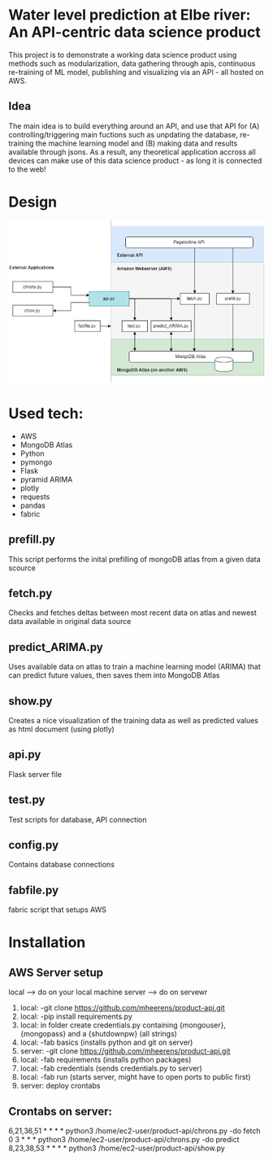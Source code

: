 # Water level prediction at Elbe river: An API-centric data science product
This project is to demonstrate a working data science product using methods such as
modularization, data gathering through apis, continuous re-training of ML model, publishing
and visualizing via an API - all hosted on AWS. 
## Idea
The main idea is to build everything around an API, and use that API for
(A) controlling/triggering main fuctions such as unpdating the database, re-training the 
machine learning model and (B) making data and results available through jsons.
As a result, any theoretical application accross all devices can make use of 
this data science product - as long it is connected to the web!
# Design
![alt text](overview.png)
# Used tech:
- AWS
- MongoDB Atlas
- Python
- pymongo
- Flask
- pyramid ARIMA
- plotly
- requests
- pandas
- fabric
## prefill.py
This script performs the inital prefilling of mongoDB atlas from a given data scource
## fetch.py
Checks and fetches deltas between most recent data on atlas and newest data 
available in original data source
## predict_ARIMA.py
Uses available data on atlas to train a machine learning model (ARIMA) that can predict
future values, then saves them into MongoDB Atlas
## show.py
Creates a nice visualization of the training data as well as predicted values
as html document (using plotly)
## api.py
Flask server file
## test.py
Test scripts for database, API connection
## config.py
Contains database connections
## fabfile.py
fabric script that setups AWS
# Installation
## AWS Server setup
local --> do on your local machine
server --> do on servewr
1. local: -git clone https://github.com/mheerens/product-api.git
2. local: -pip install requirements.py
3. local: in folder create credentials.py containing {mongouser}, {mongopass} and a {shutdownpw} (all strings)
4. local: -fab basics (installs python and git on server)
5. server: -git clone https://github.com/mheerens/product-api.git
6. local: -fab requirements (installs python packages)
6. local: -fab credentials (sends credentials.py to server)
7. local: -fab run (starts server, might have to open ports to public first)
8. server: deploy crontabs 
## Crontabs on server:
6,21,36,51 * * * * python3 /home/ec2-user/product-api/chrons.py -do fetch
0 3 * * * python3 /home/ec2-user/product-api/chrons.py -do predict
8,23,38,53 * * * * python3 /home/ec2-user/product-api/show.py
